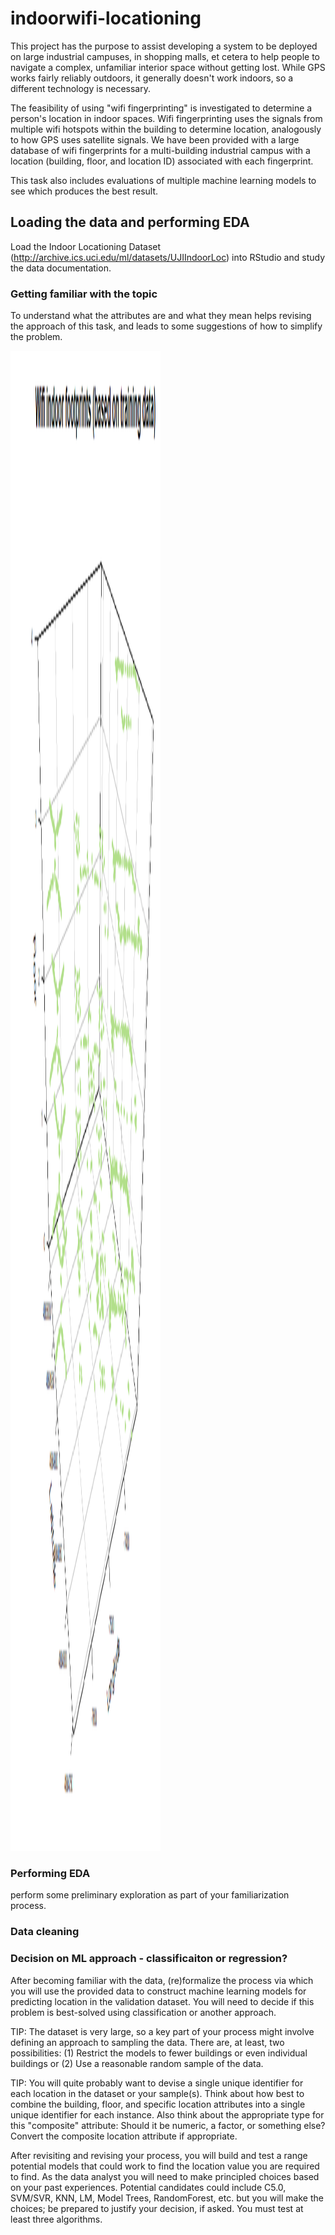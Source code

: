 # indoorwifi-locationing
This project has the purpose to assist developing a system to be deployed on large industrial campuses, in shopping malls, et cetera to help people to navigate a complex, unfamiliar interior space without getting lost. While GPS works fairly reliably outdoors, it generally doesn't work indoors, so a different technology is necessary. 

The feasibility of using "wifi fingerprinting" is investigated to determine a person's location in indoor spaces. Wifi fingerprinting uses the signals from multiple wifi hotspots within the building to determine location, analogously to how GPS uses satellite signals. We have been provided with a large database of wifi fingerprints for a multi-building industrial campus with a location (building, floor, and location ID) associated with each fingerprint. 

This task also includes evaluations of multiple machine learning models to see which produces the best result.

## Loading the data and performing EDA
Load the Indoor Locationing Dataset (http://archive.ics.uci.edu/ml/datasets/UJIIndoorLoc) into RStudio and study the data documentation. 

### Getting familiar with the topic
To understand what the attributes are and what they mean helps revising the approach of this task, and leads to some suggestions of how to simplify the problem.

<img src="/images/3D%20indoor%20training.png"  width="240" height="2400">

### Performing EDA
perform some preliminary exploration as part of your familiarization process.


### Data cleaning

### Decision on ML approach - classificaiton or regression?
After becoming familiar with the data, (re)formalize the process via which you will use the provided data to construct machine learning models for predicting location in the validation dataset. You will need to decide if this problem is best-solved using classification or another approach.

TIP:
The dataset is very large, so a key part of your process might involve defining an approach to sampling the data. There are, at least, two possibilities: (1) Restrict the models to fewer buildings or even individual buildings or (2) Use a reasonable random sample of the data.

TIP:
You will quite probably want to devise a single unique identifier for each location in the dataset or your sample(s). Think about how best to combine the building, floor, and specific location attributes into a single unique identifier for each instance. Also think about the appropriate type for this "composite" attribute: Should it be numeric, a factor, or something else? Convert the composite location attribute if appropriate.

After revisiting and revising your process, you will build and test a range potential models that could work to find the location value you are required to find. As the data analyst you will need to make principled choices based on your past experiences. Potential candidates could include C5.0, SVM/SVR, KNN, LM, Model Trees, RandomForest, etc. but you will make the choices; be prepared to justify your decision, if asked. You must test at least three algorithms.
